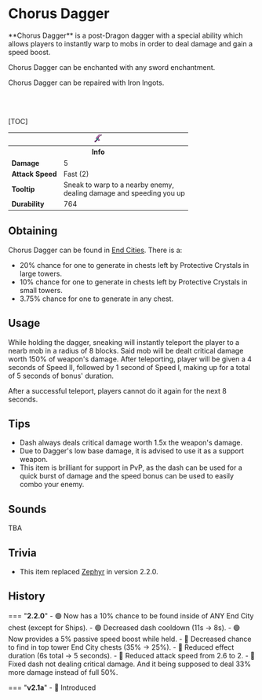# Chorus Dagger

<div class="result kohara-infobox-grid" markdown>
<div markdown class="kohara-infobox-text">
**Chorus Dagger** is a post-Dragon dagger with a special ability which allows players to instantly warp to mobs in order to deal damage and gain a speed boost.

<i class="icon-minecraft icon-minecraft-enchanting-table"></i> Chorus Dagger can be enchanted with any sword enchantment.

<i class="icon-minecraft icon-minecraft-anvil"></i> Chorus Dagger can be repaired with <i class="icon-minecraft icon-minecraft-iron-ingot"></i> Iron Ingots.

<br><br>

[TOC]

</div>
<div class="kohara-infobox-table">
  <table id="kohara-infobox--item">
	<tr>
		<th colspan="2" class="kohara-infobox--top-image"><img src="../../assets/items/chorus_dagger.png"></th>
	</tr>
	<tr>
		<th colspan="2">Info</th>
	</tr>
	<tr>
		<td><b>Damage</b></td>
		<td>
		5
		</td>
	</tr>
	<tr>
		<td><b>Attack Speed</b></td>
		<td>Fast (2)</td>
	</tr>
	<tr>
		<td><b>Tooltip</b></td>
		<td>
		Sneak to warp to a nearby enemy,
		<br>
		dealing damage and speeding you up
		</td>
	</tr>
	<tr>
		<td><b>Durability</b></td>
		<td>764</td>
	</tr>
</table>
</div>
</div>

## Obtaining
Chorus Dagger can be found in [End Cities](../structures/end_city.md). There is a:
- 20% chance for one to generate in chests left by Protective Crystals in large towers.
- 10% chance for one to generate in chests left by Protective Crystals in small towers.
- 3.75% chance for one to generate in any chest.

## Usage
While holding the dagger, sneaking will instantly teleport the player to a nearb mob in a radius of 8 blocks. Said mob will be dealt critical damage worth 150% of weapon's damage. After teleporting, player will be given a 4 seconds of Speed II, followed by 1 second of Speed I, making up for a total of 5 seconds of bonus' duration.

After a successful teleport, players cannot do it again for the next 8 seconds.

## Tips
- Dash always deals critical damage worth 1.5x the weapon's damage.
- Due to Dagger's low base damage, it is advised to use it as a support weapon.
- This item is brilliant for support in PvP, as the dash can be used for a quick burst of damage and the speed bonus can be used to easily combo your enemy.

## Sounds
TBA

## Trivia
- This item replaced [Zephyr](removed/zephyr.md) in version 2.2.0.

## History
=== "**2.2.0**"
	- :green_circle: Now has a 10% chance to be found inside of ANY End City chest (except for Ships).
	- :green_circle: Decreased dash cooldown (11s -> 8s).
	- :green_circle: Now provides a 5% passive speed boost while held.
    - :red_circle: Decreased chance to find in top tower End City chests (35% -> 25%).
    - :red_circle: Reduced effect duration (6s total -> 5 seconds).
    - :red_circle: Reduced attack speed from 2.6 to 2.
	- :bug: Fixed dash not dealing critical damage. And it being supposed to deal 33% more damage instead of full 50%.

=== "**v2.1a**"
	- :rocket: Introduced